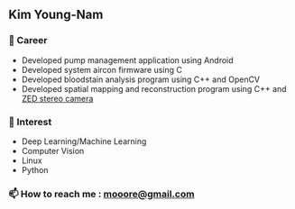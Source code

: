 ## Kim Young-Nam

### 🔭 Career
* Developed pump management application using Android
* Developed system aircon firmware using C
* Developed bloodstain analysis program using C++ and OpenCV
* Developed spatial mapping and reconstruction program using C++ and [ZED stereo camera](https://www.stereolabs.com)

### 🌱 Interest
* Deep Learning/Machine Learning
* Computer Vision
* Linux
* Python

### 📫 How to reach me : mooore@gmail.com

<!--
**KimYoungNam/KimYoungNam** is a ✨ _special_ ✨ repository because its `README.md` (this file) appears on your GitHub profile.

Here are some ideas to get you started:

- 🔭 I’m currently working on ...
- 🌱 I’m currently learning ...
- 👯 I’m looking to collaborate on ...
- 🤔 I’m looking for help with ...
- 💬 Ask me about ...
- 📫 How to reach me: ...
- 😄 Pronouns: ...
- ⚡ Fun fact: ...
-->
